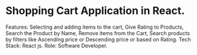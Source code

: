 # Shopping Cart Application in React. 

Features: Selecting and adding items to the cart, Give Rating to Products, Search the Product by Name, Remove items from the Cart, Search products by filters like Ascending price or Descending price or based on Rating. 
Tech Stack: React js. 
Role: Software Developer.
